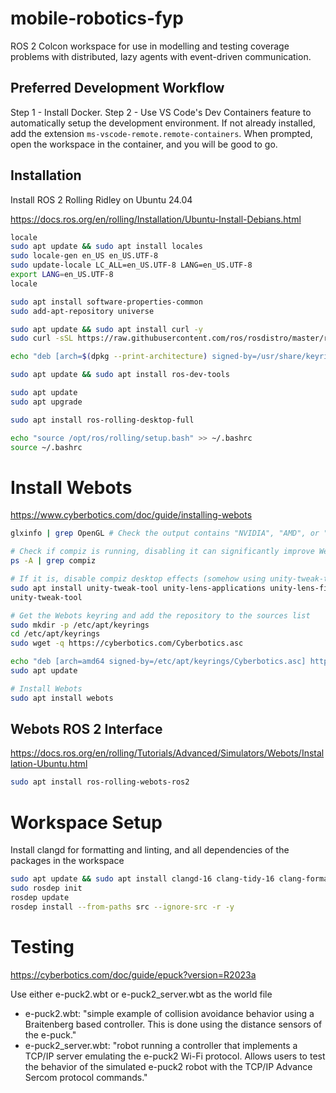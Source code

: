 # mobile-robotics-fyp
ROS 2 Colcon workspace for use in modelling and testing coverage problems with distributed, lazy agents with event-driven communication.

## Preferred Development Workflow
Step 1 - Install Docker.
Step 2 - Use VS Code's Dev Containers feature to automatically setup the development environment.
If not already installed, add the extension `ms-vscode-remote.remote-containers`.
When prompted, open the workspace in the container, and you will be good to go.

## Installation
Install ROS 2 Rolling Ridley on Ubuntu 24.04

https://docs.ros.org/en/rolling/Installation/Ubuntu-Install-Debians.html

```bash
locale
sudo apt update && sudo apt install locales
sudo locale-gen en_US en_US.UTF-8
sudo update-locale LC_ALL=en_US.UTF-8 LANG=en_US.UTF-8
export LANG=en_US.UTF-8
locale

sudo apt install software-properties-common
sudo add-apt-repository universe

sudo apt update && sudo apt install curl -y
sudo curl -sSL https://raw.githubusercontent.com/ros/rosdistro/master/ros.key -o /usr/share/keyrings/ros-archive-keyring.gpg

echo "deb [arch=$(dpkg --print-architecture) signed-by=/usr/share/keyrings/ros-archive-keyring.gpg] http://packages.ros.org/ros2/ubuntu $(. /etc/os-release && echo $UBUNTU_CODENAME) main" | sudo tee /etc/apt/sources.list.d/ros2.list > /dev/null

sudo apt update && sudo apt install ros-dev-tools

sudo apt update
sudo apt upgrade

sudo apt install ros-rolling-desktop-full

echo "source /opt/ros/rolling/setup.bash" >> ~/.bashrc
source ~/.bashrc
```

# Install Webots
https://www.cyberbotics.com/doc/guide/installing-webots

```bash
glxinfo | grep OpenGL # Check the output contains "NVIDIA", "AMD", or "Intel", otherwise install the appropriate hardware accelerated driver

# Check if compiz is running, disabling it can significantly improve Webots rendering performance
ps -A | grep compiz

# If it is, disable compiz desktop effects (somehow using unity-tweak-tool)
sudo apt install unity-tweak-tool unity-lens-applications unity-lens-files
unity-tweak-tool

# Get the Webots keyring and add the repository to the sources list
sudo mkdir -p /etc/apt/keyrings
cd /etc/apt/keyrings
sudo wget -q https://cyberbotics.com/Cyberbotics.asc

echo "deb [arch=amd64 signed-by=/etc/apt/keyrings/Cyberbotics.asc] https://cyberbotics.com/debian binary-amd64/" | sudo tee /etc/apt/sources.list.d/Cyberbotics.list
sudo apt update

# Install Webots
sudo apt install webots
```

## Webots ROS 2 Interface
https://docs.ros.org/en/rolling/Tutorials/Advanced/Simulators/Webots/Installation-Ubuntu.html

```bash
sudo apt install ros-rolling-webots-ros2
```

# Workspace Setup
Install clangd for formatting and linting, and all dependencies of the packages in the workspace
```bash
sudo apt update && sudo apt install clangd-16 clang-tidy-16 clang-format-16
sudo rosdep init
rosdep update
rosdep install --from-paths src --ignore-src -r -y
```

# Testing
https://cyberbotics.com/doc/guide/epuck?version=R2023a

Use either e-puck2.wbt or e-puck2_server.wbt as the world file
 - e-puck2.wbt: "simple example of collision avoidance behavior using a Braitenberg based controller. This is done using the distance sensors of the e-puck."
 - e-puck2_server.wbt: "robot running a controller that implements a TCP/IP server emulating the e-puck2 Wi-Fi protocol. Allows users to test the behavior of the simulated e-puck2 robot with the TCP/IP Advance Sercom protocol commands."
